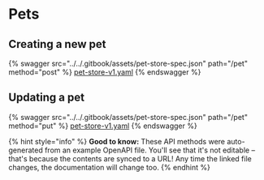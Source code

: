 # Pets

## Creating a new pet

{% swagger src="../../.gitbook/assets/pet-store-spec.json" path="/pet" method="post" %}
[pet-store-v1.yaml](../../.gitbook/assets/pet-store-v1.yaml)
{% endswagger %}

## Updating a pet

{% swagger src="../../.gitbook/assets/pet-store-spec.json" path="/pet" method="put" %}
[pet-store-v1.yaml](../../.gitbook/assets/pet-store-v1.yaml)
{% endswagger %}

{% hint style="info" %}
**Good to know:** These API methods were auto-generated from an example OpenAPI file. You'll see that it's not editable – that's because the contents are synced to a URL! Any time the linked file changes, the documentation will change too.
{% endhint %}
